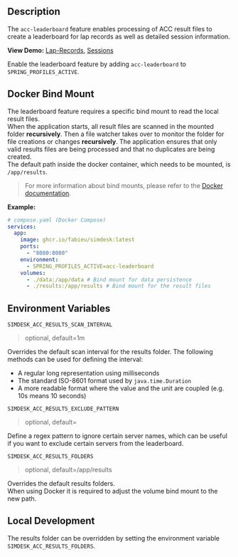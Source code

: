 ## Description

The `acc-leaderboard` feature enables processing of ACC result files to create a leaderboard for lap records as well as
detailed session information.

**View Demo:**
[Lap-Records](https://demo.simdesk.eu/leaderboard/lap-records),
[Sessions](https://demo.simdesk.eu/leaderboard/sessions)

Enable the leaderboard feature by adding `acc-leaderboard` to `SPRING_PROFILES_ACTIVE`.

## Docker Bind Mount

The leaderboard feature requires a specific bind mount to read the local result files.  
When the application starts, all result files are scanned in the mounted folder **recursively**. Then a
file watcher takes over to monitor the folder for file creations or changes **recursively**. The application ensures
that only valid results files are being processed and that no duplicates are being created.  
The default path inside the docker container, which needs to be mounted, is `/app/results`.

> For more information about bind mounts, please refer to
> the [Docker documentation](https://docs.docker.com/storage/bind-mounts/).

**Example:**

```yaml
# compose.yaml (Docker Compose)
services:
  app:
    image: ghcr.io/fabieu/simdesk:latest
    ports:
      - "8080:8080"
    environment:
      - SPRING_PROFILES_ACTIVE=acc-leaderboard
    volumes:
      - ./data:/app/data # Bind mount for data persistence
      - ./results:/app/results # Bind mount for the result files
```

## Environment Variables

`SIMDESK_ACC_RESULTS_SCAN_INTERVAL`

> optional, default=1m

Overrides the default scan interval for the results folder. The following methods can be used for defining the interval:

- A regular long representation using milliseconds
- The standard ISO-8601 format used by `java.time.Duration`
- A more readable format where the value and the unit are coupled (e.g. 10s means 10 seconds)

`SIMDESK_ACC_RESULTS_EXCLUDE_PATTERN`

> optional, default=

Define a regex pattern to ignore certain server names, which can be useful if you want to exclude certain servers from
the leaderboard.

`SIMDESK_ACC_RESULTS_FOLDERS`

> optional, default=/app/results

Overrides the default results folders.  
When using Docker it is required to adjust the volume bind mount to the new path.

## Local Development

The results folder can be overridden by setting the environment variable `SIMDESK_ACC_RESULTS_FOLDERS`.